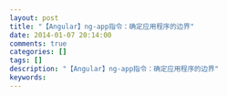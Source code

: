 ```yaml
---
layout: post
title: "【Angular】ng-app指令：确定应用程序的边界"
date: 2014-01-07 20:14:00 
comments: true
categories: []
tags: []
description: "【Angular】ng-app指令：确定应用程序的边界"
keywords: 
---
```





